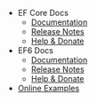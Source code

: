 - EF Core Docs
	- [Documentation](documentations/batch-delete/ef-core-batch-delete.md)
	- [Release Notes](https://github.com/zzzprojects/EntityFramework-Plus/releases)
	- [Help & Donate](https://www.paypal.com/donate?hosted_button_id=MPBTMRMWZR5AA)
- EF6 Docs
	- [Documentation](documentations/batch-delete/ef6-batch-delete.md)
	- [Release Notes](https://github.com/zzzprojects/EntityFramework-Plus/releases)
	- [Help & Donate](https://www.paypal.com/donate?hosted_button_id=MPBTMRMWZR5AA)
- [Online Examples](/online-examples)
